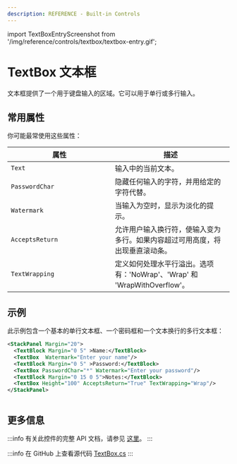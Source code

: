 ```yaml
---
description: REFERENCE - Built-in Controls
---
```


import TextBoxEntryScreenshot from '/img/reference/controls/textbox/textbox-entry.gif';

# TextBox 文本框

文本框提供了一个用于键盘输入的区域。它可以用于单行或多行输入。

## 常用属性

你可能最常使用这些属性：

<table><thead><tr><th width="220">属性</th><th>描述</th></tr></thead><tbody><tr><td><code>Text</code></td><td>输入中的当前文本。</td></tr><tr><td><code>PasswordChar</code></td><td>隐藏任何输入的字符，并用给定的字符代替。</td></tr><tr><td><code>Watermark</code></td><td>当输入为空时，显示为淡化的提示。</td></tr><tr><td><code>AcceptsReturn</code></td><td>允许用户输入换行符，使输入变为多行。如果内容超过可用高度，将出现垂直滚动条。</td></tr><tr><td><code>TextWrapping</code></td><td>定义如何处理水平行溢出。选项有：'NoWrap'、'Wrap' 和 'WrapWithOverflow'。</td></tr></tbody></table>

## 示例

此示例包含一个基本的单行文本框、一个密码框和一个文本换行的多行文本框：

```xml
<StackPanel Margin="20">
  <TextBlock Margin="0 5" >Name:</TextBlock>
  <TextBox  Watermark="Enter your name"/>
  <TextBlock Margin="0 5" >Password:</TextBlock>
  <TextBox PasswordChar="*" Watermark="Enter your password"/>
  <TextBlock Margin="0 15 0 5">Notes:</TextBlock>
  <TextBox Height="100" AcceptsReturn="True" TextWrapping="Wrap"/>
</StackPanel>
```

<img src={TextBoxEntryScreenshot} alt="" />

## 更多信息

:::info
有关此控件的完整 API 文档，请参见 [这里](https://api-docs.avaloniaui.net/docs/T_Avalonia_Controls_TextBox)。
:::

:::info
在 GitHub 上查看源代码 [TextBox.cs](https://github.com/AvaloniaUI/Avalonia/blob/master/src/Avalonia.Controls/TextBox.cs)
:::

